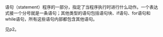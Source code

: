 语句（statement）程序的一部分，指定了当程序执行时进行什么动作。一个表达式接一个分号就是一条语句；其他类型的语句包括语句块、if语句、for语句和while语句，所有这些语句内部都包含其他语句。

见p2。
